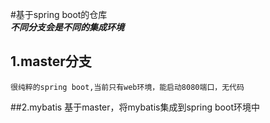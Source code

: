#基于spring boot的仓库  
**_不同分支会是不同的集成环境_**
## 1.master分支
    很纯粹的spring boot,当前只有web环境，能启动8080端口，无代码
##2.mybatis
    基于master，将mybatis集成到spring boot环境中
